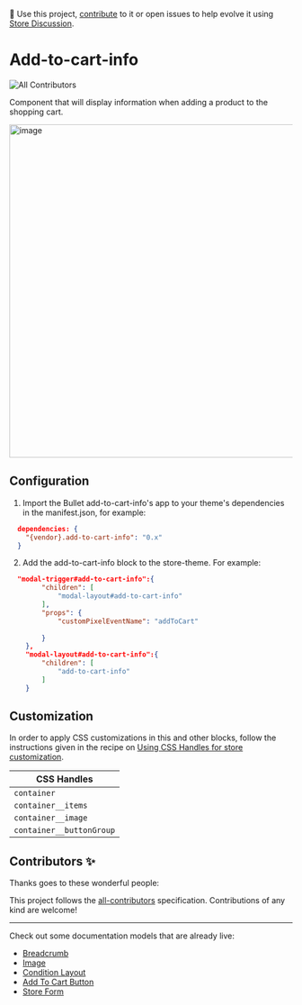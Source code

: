 📢 Use this project, [contribute](https://github.com/{OrganizationName}/{AppName}) to it or open issues to help evolve it using [Store Discussion](https://github.com/vtex-apps/store-discussion).

# Add-to-cart-info

![All Contributors](https://img.shields.io/badge/all_contributors-1-orange.svg?style=flat-square)


Component that will display information when adding a product to the shopping cart.

<img width="592" alt="image" src="https://user-images.githubusercontent.com/90701896/220177313-416f3a96-1674-49d3-a091-d4627f54d8a5.png">

## Configuration 

1. Import the Bullet add-to-cart-info's app to your theme's dependencies in the manifest.json, for example:
```json
  dependencies: {
    "{vendor}.add-to-cart-info": "0.x"
  }
 ```
 
 2. Add the add-to-cart-info block to the store-theme. For example:
```json
  "modal-trigger#add-to-cart-info":{
        "children": [
            "modal-layout#add-to-cart-info"
        ],
        "props": {
            "customPixelEventName": "addToCart"
            
        }
    },
    "modal-layout#add-to-cart-info":{
        "children": [
            "add-to-cart-info"
        ]
    }
   ```

## Customization

In order to apply CSS customizations in this and other blocks, follow the instructions given in the recipe on [Using CSS Handles for store customization](https://vtex.io/docs/recipes/style/using-css-handles-for-store-customization).

| CSS Handles  |
| ----------- | 
|`container`|
|`container__items`|
|`container__image`|
|`container__buttonGroup`|


## Contributors ✨

Thanks goes to these wonderful people:

This project follows the [all-contributors](https://github.com/all-contributors/all-contributors) specification. Contributions of any kind are welcome!

---- 

Check out some documentation models that are already live: 
- [Breadcrumb](https://github.com/vtex-apps/breadcrumb)
- [Image](https://vtex.io/docs/components/general/vtex.store-components/image)
- [Condition Layout](https://vtex.io/docs/components/all/vtex.condition-layout@1.1.6/)
- [Add To Cart Button](https://vtex.io/docs/components/content-blocks/vtex.add-to-cart-button@0.9.0/)
- [Store Form](https://vtex.io/docs/components/all/vtex.store-form@0.3.4/)